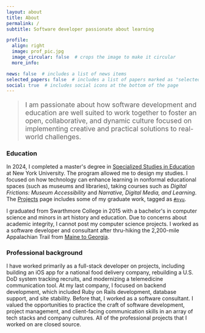 ```yaml
---
layout: about
title: About
permalink: /
subtitle: Software developer passionate about learning

profile:
  align: right
  image: prof_pic.jpg
  image_circular: false  # crops the image to make it circular
  more_info:

news: false  # includes a list of news items
selected_papers: false  # includes a list of papers marked as "selected={true}"
social: true  # includes social icons at the bottom of the page
---
```

<style>
    blockquote {
        font-size: 1.1rem;
    }
</style>

> I am passionate about how software development and education are well suited to work together to foster an open, collaborative, and dynamic culture focused on implementing creative and practical solutions to real-world challenges.    

### Education

In 2024, I completed a master's degree in [Specialized Studies in Education](https://steinhardt.nyu.edu/degree/specialized-studies-education) at New York University. The program allowed me to design my studies. I focused on how technology can enhance learning in nonformal educational spaces (such as museums and libraries), taking courses such as  _Digital Frictions: Museum Accessibility_ and _Narrative, Digital Media, and Learning_. The [Projects](/projects/) page includes some of my graduate work, tagged as [`#nyu`](/projects/#nyu).

I graduated from Swarthmore College in 2015 with a bachelor's in computer science and minors in art history and education. Due to concerns about academic integrity, I cannot post my computer science projects. I worked as a software developer and consultant after thru-hiking the 2,200-mile Appalachian Trail from [Maine to Georgia](https://appalachiantrail.org/explore/hike-the-a-t/thru-hiking/southbound/). 

### Professional background
 
I have worked primarily as a full-stack developer on projects, including building an iOS app for a national food delivery company, rebuilding a U.S. DoD system tracking recruits, and modernizing a telemedicine communication tool. At my last company, I focused on backend development, which included Ruby on Rails development, database support, and site stability. Before that, I worked as a software consultant. I valued the opportunities to practice the craft of software development, project management, and client-facing communication skills in an array of tech stacks and company cultures. All of the professional projects that I worked on are closed source.
  
